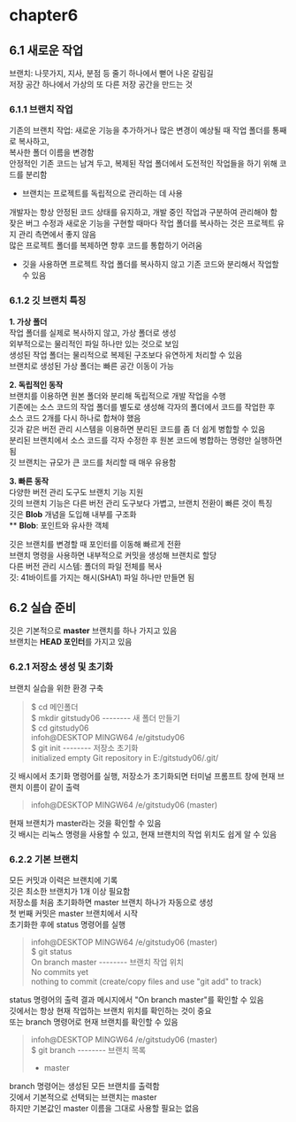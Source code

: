 # chapter6

## 6.1 새로운 작업 <br>
브랜치: 나뭇가지, 지사, 분점 등 줄기 하나에서 뻗어 나온 갈림길 <br>
저장 공간 하나에서 가상의 또 다른 저장 공간을 만드는 것

### 6.1.1 브랜치 작업 <br>
기존의 브랜치 작업: 새로운 기능을 추가하거나 많은 변경이 예상될 때 작업 폴더를 통째로 복사하고, <br>
복사한 폴더 이름을 변경함 <br>
안정적인 기존 코드는 남겨 두고, 복제된 작업 폴더에서 도전적인 작업들을 하기 위해 코드를 분리함 <br>
+ 브랜치는 프로젝트를 독립적으로 관리하는 데 사용 <br>

개발자는 항상 안정된 코드 상태를 유지하고, 개발 중인 작업과 구분하여 관리해야 함 <br>
잦은 버그 수정과 새로운 기능을 구현할 때마다 작업 폴더를 복사하는 것은 프로젝트 유지 관리 측면에서 좋지 않음 <br>
많은 프로젝트 폴더를 복제하면 향후 코드를 통합하기 어려움 <br>
+ 깃을 사용하면 프로젝트 작업 폴더를 복사하지 않고 기존 코드와 분리해서 작업할 수 있음

### 6.1.2 깃 브랜치 특징
**1. 가상 폴더** <br>
작업 폴더를 실제로 복사하지 않고, 가상 폴더로 생성 <br>
외부적으로는 물리적인 파일 하나만 있는 것으로 보임 <br>
생성된 작업 폴더는 물리적으로 복제된 구조보다 유연하게 처리할 수 있음 <br>
브랜치로 생성된 가상 폴더는 빠른 공간 이동이 가능

**2. 독립적인 동작** <br>
브랜치를 이용하면 원본 폴더와 분리해 독립적으로 개발 작업을 수행 <br>
기존에는 소스 코드의 작업 폴더를 별도로 생성해 각자의 폴더에서 코드를 작업한 후 <br>
소스 코드 2개를 다시 하나로 합쳐야 했음 <br>
깃과 같은 버전 관리 시스템을 이용하면 분리된 코드를 좀 더 쉽게 병합할 수 있음 <br>
분리된 브랜치에서 소스 코드를 각자 수정한 후 원본 코드에 병합하는 명령만 실행하면 됨 <br>
깃 브랜치는 규모가 큰 코드를 처리할 때 매우 유용함

**3. 빠른 동작** <br>
다양한 버전 관리 도구도 브랜치 기능 지원 <br>
깃의 브랜치 기능은 다른 버전 관리 도구보다 가볍고, 브랜치 전환이 빠른 것이 특징 <br>
깃은 **Blob** 개념을 도입해 내부를 구조화 <br>
** **Blob**: 포인트와 유사한 객체 <br>

깃은 브랜치를 변경할 때 포인터를 이동해 빠르게 전환 <br>
브랜치 명령을 사용하면 내부적으로 커밋을 생성해 브랜치로 할당 <br>
다른 버전 관리 시스템: 폴더의 파일 전체를 복사 <br>
깃: 41바이트를 가지는 해시(SHA1) 파일 하나만 만들면 됨

## 6.2 실습 준비 <br>
깃은 기본적으로 **master** 브랜치를 하나 가지고 있음 <br>
브랜치는 **HEAD 포인터**를 가지고 있음


### 6.2.1 저장소 생성 및 초기화 <br>
브랜치 실습을 위한 환경 구축 <br>

> $ cd 메인폴더 <br>
> $ mkdir gitstudy06 -------- 새 폴더 만들기 <br>
> $ cd gitstudy06 <br>
> infoh@DESKTOP MINGW64 /e/gitstudy06 <br>
> $ git init -------- 저장소 초기화 <br>
> initialized empty Git repository in E:/gitstudy06/.git/


깃 배시에서 초기화 명령어를 실행, 저장소가 초기화되면 터미널 프롬프트 창에 현재 브랜치 이름이 같이 출력

> infoh@DESKTOP MINGW64 /e/gitstudy06 
  (master)


현재 브랜치가 master라는 것을 확인할 수 있음 <br>
깃 배시는 리눅스 명령을 사용할 수 있고, 현재 브랜치의 작업 위치도 쉽게 알 수 있음

### 6.2.2 기본 브랜치 <br>
모든 커밋과 이력은 브랜치에 기록 <br>
깃은 최소한 브랜치가 1개 이상 필요함 <br>
저장소를 처음 초기화하면 master 브랜치 하나가 자동으로 생성  <br>
첫 번째 커밋은 master 브랜치에서 시작 <br>
초기화한 후에 status 명령어를 실행

> infoh@DESKTOP MINGW64 /e/gitstudy06 (master) <br>
> $ git status <br>
> On branch master -------- 브랜치 작업 위치  <br>
> No commits yet  <br>
> nothing to commit (create/copy files and use "git add" to track)  <br>

status 명령어의 출력 결과 메시지에서 "On branch master"를 확인할 수 있음 <br>
깃에서는 항상 현재 작업하는 브랜치 위치를 확인하는 것이 중요 <br>
또는 branch 명령어로 현재 브랜치를 확인할 수 있음

> infoh@DESKTOP MINGW64 /e/gitstudy06 (master) <br>
> $ git branch -------- 브랜치 목록  <br>
>* master 

branch 명령어는 생성된 모든 브랜치를 출력함 <br>
깃에서 기본적으로 선택되는 브랜치는 master <br>
하지만 기본값인 master 이름을 그대로 사용할 필요는 없음
